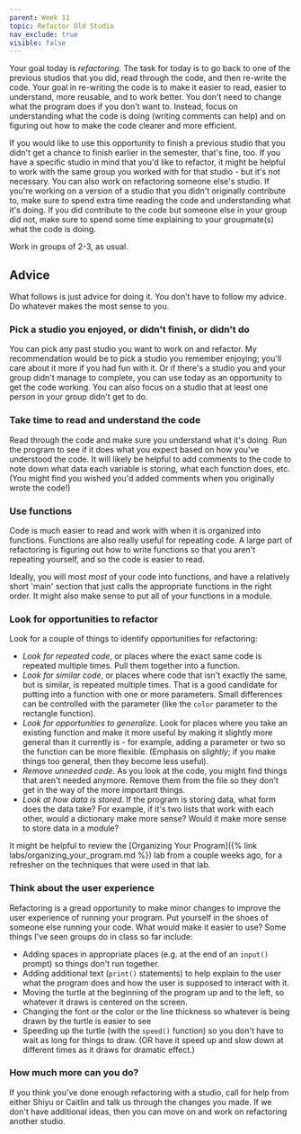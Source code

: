 ```yaml
---
parent: Week 11
topic: Refactor Old Studio
nav_exclude: true
visible: false
---
```


Your goal today is *refactoring*. The task for today is to go back to one of the previous studios that you did, read through the code, and then re-write the code. Your goal in re-writing the code is to make it easier to read, easier to understand, more reusable, and to work better. You don't need to change what the program does if you don't want to. Instead, focus on understanding what the code is doing (writing comments can help) and on figuring out how to make the code clearer and more efficient.

If you would like to use this opportunity to finish a previous studio that you didn't get a chance to finish earlier in the semester, that's fine, too. If you have a specific studio in mind that you'd like to refactor, it might be helpful to work with the same group you worked with for that studio - but it's not necessary. You can also work on refactoring someone else's studio. If you're working on a version of a studio that you didn't originally contribute to, make sure to spend extra time reading the code and understanding what it's doing. If you did contribute to the code but someone else in your group did not, make sure to spend some time explaining to your groupmate(s) what the code is doing.

Work in groups of 2-3, as usual.

## Advice

What follows is just advice for doing it. You don’t have to follow my advice. Do whatever makes the most sense to you.

### Pick a studio you enjoyed, or didn't finish, or didn't do

You can pick any past studio you want to work on and refactor. My recommendation would be to pick a studio you remember enjoying; you'll care about it more if you had fun with it. Or if there's a studio you and your group didn't manage to complete, you can use today as an opportunity to get the code working. You can also focus on a studio that at least one person in your group didn't get to do.

### Take time to read and understand the code

Read through the code and make sure you understand what it's doing. Run the program to see if it does what you expect based on how you've understood the code. It will likely be helpful to add comments to the code to note down what data each variable is storing, what each function does, etc. (You might find you wished you'd added comments when you originally wrote the code!)

### Use functions

Code is much easier to read and work with when it is organized into functions. Functions are also really useful for repeating code. A large part of refactoring is figuring out how to write functions so that you aren't repeating yourself, and so the code is easier to read.

Ideally, you will most *most* of your code into functions, and have a relatively short 'main' section that just calls the appropriate functions in the right order. It might also make sense to put all of your functions in a module.
<!-- 
### Use files to store data

One way to approach refactoring is to think about the data you're working with in the program and where the most efficient way to store that data would be. If you're working on a studio that uses *content* - like text-based data that comprises a story - it might make sense to save that data into files and then use Python to read the files in order to make use of the data. You can also [write text to a file](https://www.geeksforgeeks.org/writing-to-file-in-python/#), which might be useful for storing user input, for example. -->

### Look for opportunities to refactor

Look for a couple of things to identify opportunities for refactoring:

* *Look for repeated code*, or places where the exact same code is repeated multiple times. Pull them together into a function.
* *Look for similar code*, or places where code that isn't exactly the same, but is similar, is repeated multiple times. That is a good candidate for putting into a function with one or more parameters.  Small differences can be controlled with the parameter (like the `color` parameter to the rectangle function).
* *Look for opportunities to generalize*. Look for places where you take an existing function and make it more useful by making it slightly more general than it currently is - for example, adding a parameter or two so the function can be more flexible. (Emphasis on *slightly*; if you make things too general, then they become less useful).
* *Remove unneeded code*. As you look at the code, you might find things that aren't needed anymore. Remove them from the file so they don't get in the way of the more important things.
* *Look at how data is stored*. If the program is storing data, what form does the data take? For example, if it's two lists that work with each other, would a dictionary make more sense? Would it make more sense to store data in a module?

It might be helpful to review the [Organizing Your Program]({% link labs/organizing_your_program.md %}) lab from a couple weeks ago, for a refresher on the techniques that were used in that lab.

### Think about the user experience

Refactoring is a gread opportunity to make minor changes to improve the user experience of running your program. Put yourself in the shoes of someone else running your code. What would make it easier to use?  Some things I've seen groups do in class so far include:

* Adding spaces in appropriate places (e.g. at the end of an `input()` prompt) so things don't run together.
* Adding additional text (`print()` statements) to help explain to the user what the program does and how the user is supposed to interact with it.
* Moving the turtle at the beginning of the program up and to the left, so whatever it draws is centered on the screen.
* Changing the font or the color or the line thickness so whatever is being drawn by the turtle is easier to see
* Speeding up the turtle (with the `speed()` function) so you don't have to wait as long for things to draw. (OR have it speed up and slow down at different times as it draws for dramatic effect.)

### How much more can you do?

If you think you've done enough refactoring with a studio, call for help from either Shiyu or Caitlin and talk us through the changes you made. If we don't have additional ideas, then you can move on and work on refactoring another studio.
